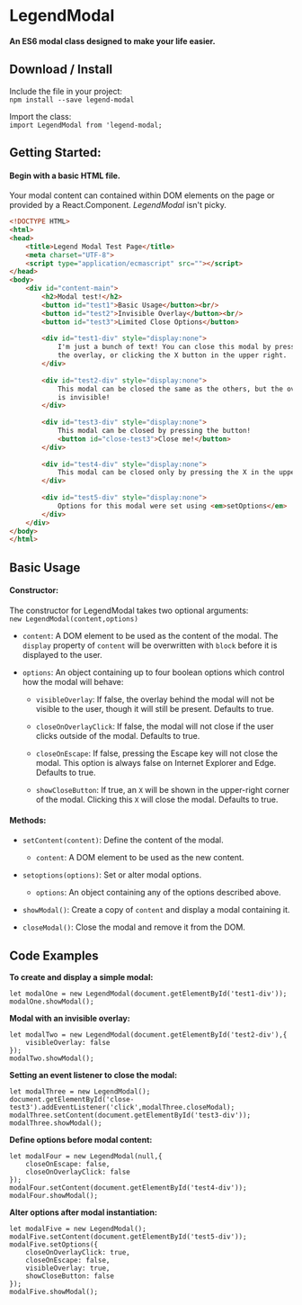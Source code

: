 # LegendModal
#### An ES6 modal class designed to make your life easier.

## Download / Install
Include the file in your project:  
`npm install --save legend-modal`

Import the class:  
`import LegendModal from 'legend-modal;`

## Getting Started:

#### Begin with a basic HTML file.
Your modal content can contained within DOM elements on the page or provided by a React.Component.
*LegendModal* isn't picky.
```html
<!DOCTYPE HTML>
<html>
<head>
    <title>Legend Modal Test Page</title>
    <meta charset="UTF-8">
    <script type="application/ecmascript" src=""></script>
</head>
<body>
    <div id="content-main">
        <h2>Modal test!</h2>
        <button id="test1">Basic Usage</button><br/>
        <button id="test2">Invisible Overlay</button><br/>
        <button id="test3">Limited Close Options</button>
        
        <div id="test1-div" style="display:none">
            I'm just a bunch of text! You can close this modal by pressing escape, clicking
            the overlay, or clicking the X button in the upper right.
        </div>
        
        <div id="test2-div" style="display:none">
            This modal can be closed the same as the others, but the overlay behind it 
            is invisible!
        </div>
                
        <div id="test3-div" style="display:none">
            This modal can be closed by pressing the button!
            <button id="close-test3">Close me!</button>
        </div>
        
        <div id="test4-div" style="display:none">
            This modal can be closed only by pressing the X in the upper right corner!
        </div>
        
        <div id="test5-div" style="display:none">
            Options for this modal were set using <em>setOptions</em>
        </div>
    </div>
</body>
</html>
```

## Basic Usage

#### Constructor:
The constructor for LegendModal takes two optional arguments:  
`new LegendModal(content,options)`

* `content`: A DOM element to be used as the content of the modal. The `display` property 
    of `content` will be overwritten with `block` before it is displayed to the user.
    
* `options`: An object containing up to four boolean options which control how the modal 
    will behave:
    
    * `visibleOverlay`: If false, the overlay behind the modal will not be visible to the user, 
        though it will still be present. Defaults to true.
        
    * `closeOnOverlayClick`: If false, the modal will not close if the user clicks outside
        of the modal. Defaults to true.
        
    * `closeOnEscape`: If false, pressing the Escape key will not close the modal. This option
        is always false on Internet Explorer and Edge. Defaults to true.
        
    * `showCloseButton`: If true, an `X` will be shown in the upper-right corner of the modal.
        Clicking this `X` will close the modal. Defaults to true.
        
#### Methods:

* `setContent(content)`: Define the content of the modal.
    * `content`: A DOM element to be used as the new content.
    
* `setoptions(options)`: Set or alter modal options.
    * `options`: An object containing any of the options described above.
    
* `showModal()`: Create a copy of `content` and display a modal containing it.

* `closeModal()`: Close the modal and remove it from the DOM.

## Code Examples

**To create and display a simple modal:**
```ecmascript 6
let modalOne = new LegendModal(document.getElementById('test1-div'));
modalOne.showModal();
```

**Modal with an invisible overlay:**
```ecmascript 6
let modalTwo = new LegendModal(document.getElementById('test2-div'),{
    visibleOverlay: false
});
modalTwo.showModal();
```

**Setting an event listener to close the modal:**
```ecmascript 6
let modalThree = new LegendModal();
document.getElementById('close-test3').addEventListener('click',modalThree.closeModal);
modalThree.setContent(document.getElementById('test3-div'));
modalThree.showModal();
```

**Define options before modal content:**
```ecmascript 6
let modalFour = new LegendModal(null,{
    closeOnEscape: false,
    closeOnOverlayClick: false
});
modalFour.setContent(document.getElementById('test4-div'));
modalFour.showModal();
```

**Alter options after modal instantiation:**
```ecmascript 6
let modalFive = new LegendModal();
modalFive.setContent(document.getElementById('test5-div'));
modalFive.setOptions({
    closeOnOverlayClick: true,
    closeOnEscape: false,
    visibleOverlay: true,
    showCloseButton: false
});
modalFive.showModal();
```